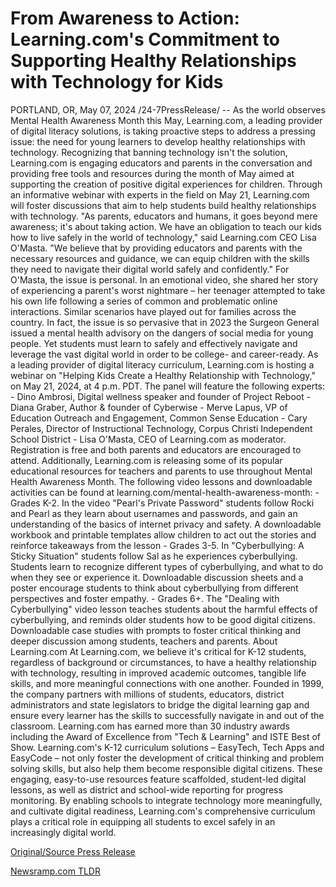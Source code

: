 # From Awareness to Action: Learning.com's Commitment to Supporting Healthy Relationships with Technology for Kids

PORTLAND, OR, May 07, 2024 /24-7PressRelease/ -- As the world observes Mental Health Awareness Month this May, Learning.com, a leading provider of digital literacy solutions, is taking proactive steps to address a pressing issue: the need for young learners to develop healthy relationships with technology. Recognizing that banning technology isn't the solution, Learning.com is engaging educators and parents in the conversation and providing free tools and resources during the month of May aimed at supporting the creation of positive digital experiences for children. Through an informative webinar with experts in the field on May 21, Learning.com will foster discussions that aim to help students build healthy relationships with technology.  "As parents, educators and humans, it goes beyond mere awareness; it's about taking action. We have an obligation to teach our kids how to live safely in the world of technology," said Learning.com CEO Lisa O'Masta. "We believe that by providing educators and parents with the necessary resources and guidance, we can equip children with the skills they need to navigate their digital world safely and confidently."  For O'Masta, the issue is personal. In an emotional video, she shared her story of experiencing a parent's worst nightmare – her teenager attempted to take his own life following a series of common and problematic online interactions. Similar scenarios have played out for families across the country. In fact, the issue is so pervasive that in 2023 the Surgeon General issued a mental health advisory on the dangers of social media for young people.  Yet students must learn to safely and effectively navigate and leverage the vast digital world in order to be college- and career-ready. As a leading provider of digital literacy curriculum, Learning.com is hosting a webinar on "Helping Kids Create a Healthy Relationship with Technology," on May 21, 2024, at 4 p.m. PDT. The panel will feature the following experts:  - Dino Ambrosi, Digital wellness speaker and founder of Project Reboot - Diana Graber, Author & founder of Cyberwise - Merve Lapus, VP of Education Outreach and Engagement, Common Sense Education - Cary Perales, Director of Instructional Technology, Corpus Christi Independent School District - Lisa O'Masta, CEO of Learning.com as moderator.  Registration is free and both parents and educators are encouraged to attend.  Additionally, Learning.com is releasing some of its popular educational resources for teachers and parents to use throughout Mental Health Awareness Month. The following video lessons and downloadable activities can be found at learning.com/mental-health-awareness-month:  - Grades K-2. In the video "Pearl's Private Password" students follow Rocki and Pearl as they learn about usernames and passwords, and gain an understanding of the basics of internet privacy and safety. A downloadable workbook and printable templates allow children to act out the stories and reinforce takeaways from the lesson  - Grades 3-5. In "Cyberbullying: A Sticky Situation" students follow Sal as he experiences cyberbullying. Students learn to recognize different types of cyberbullying, and what to do when they see or experience it. Downloadable discussion sheets and a poster encourage students to think about cyberbullying from different perspectives and foster empathy.  - Grades 6+. The "Dealing with Cyberbullying" video lesson teaches students about the harmful effects of cyberbullying, and reminds older students how to be good digital citizens. Downloadable case studies with prompts to foster critical thinking and deeper discussion among students, teachers and parents.  About Learning.com At Learning.com, we believe it's critical for K-12 students, regardless of background or circumstances, to have a healthy relationship with technology, resulting in improved academic outcomes, tangible life skills, and more meaningful connections with one another. Founded in 1999, the company partners with millions of students, educators, district administrators and state legislators to bridge the digital learning gap and ensure every learner has the skills to successfully navigate in and out of the classroom. Learning.com has earned more than 30 industry awards including the Award of Excellence from "Tech & Learning" and ISTE Best of Show.  Learning.com's K-12 curriculum solutions – EasyTech, Tech Apps and EasyCode – not only foster the development of critical thinking and problem solving skills, but also help them become responsible digital citizens. These engaging, easy-to-use resources feature scaffolded, student-led digital lessons, as well as district and school-wide reporting for progress monitoring. By enabling schools to integrate technology more meaningfully, and cultivate digital readiness, Learning.com's comprehensive curriculum plays a critical role in equipping all students to excel safely in an increasingly digital world. 

[Original/Source Press Release](https://newlive.24-7pressrelease.com/press-release/510695/from-awareness-to-action-learningcoms-commitment-to-supporting-healthy-relationships-with-technology-for-kids) 

[Newsramp.com TLDR](https://newsramp.com/None) 